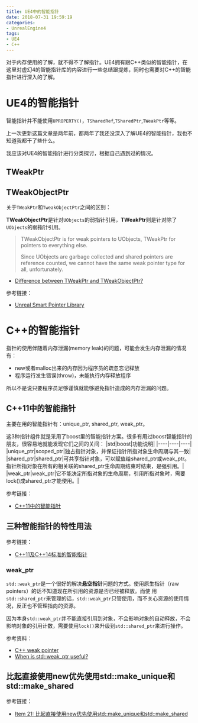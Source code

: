 ```yaml
---
title: UE4中的智能指针
date: 2018-07-31 19:59:19
categories:
- UnrealEngine4
tags:
- UE4
- C++
---
```

对于内存使用的了解，就不得不了解指针。UE4拥有跟C++类似的智能指针，在这里对虚幻4的智能指针库的内容进行一些总结跟提炼，同时也需要对C++的智能指针进行深入的了解。

<!--more-->

# UE4的智能指针
智能指针并不能使用`UPROPERTY()`，`TSharedRef`,`TSharedPtr`,`TWeakPtr`等等。

上一次更新这篇文章是两年前，都两年了我还没深入了解UE4的智能指针，我也不知道我都干了些什么。

我应该对UE4的智能指针进行分类探讨，根据自己遇到过的情况。

## TWeakPtr


## TWeakObjectPtr
关于`TWeakPtr`和`TweakObjectPtr`之间的区别：

**TWeakObjectPtr**是针对`UObjects`的弱指针引用，**TWeakPtr**则是针对除了`UObjects`的弱指针引用。
> TWeakObjectPtr is for weak pointers to UObjects, TWeakPtr for pointers to everything else.
> 
> Since UObjects are garbage collected and shared pointers are reference counted, we cannot have the same weak pointer type for all, unfortunately.

- [Difference between TWeakPtr and TWeakObjectPtr?](https://answers.unrealengine.com/questions/298868/difference-between-tweakptr-and-tweakobjectptr.html)


参考链接：
- [Unreal Smart Pointer Library](https://api.unrealengine.com/INT/Programming/UnrealArchitecture/SmartPointerLibrary/index.html) 

# C++的智能指针
指针的使用伴随着内存泄漏(memory leak)的问题，可能会发生内存泄漏的情况有：
- new或者malloc出来的内存因为程序员的疏忽忘记释放
- 程序运行发生错误(throw)，未能执行内存释放程序

所以不是说只要程序员足够谨慎就能够避免指针造成的内存泄漏的问题。

## C++11中的智能指针
主要在用的智能指针有：unique_ptr, shared_ptr, weak_ptr。

这3种指针组件就是采用了boost里的智能指针方案。很多有用过boost智能指针的朋友，很容易地就能发现它们之间的关间：
|std|boost|功能说明|
|----|----|----|
|unique_ptr|scoped_ptr|独占指针对象，并保证指针所指对象生命周期与其一致|
|shared_ptr|shared_ptr|可共享指针对象，可以赋值给shared_ptr或weak_ptr。<br>指针所指对象在所有的相关联的shared_ptr生命周期结束时结束，是强引用。|
|weak_ptr|weak_ptr|它不能决定所指对象的生命周期，引用所指对象时，需要lock()成shared_ptr才能使用。|

参考链接：
- [C++11中的智能指针](https://my.oschina.net/hevakelcj/blog/465978)

## 三种智能指针的特性用法

参考链接：
- [C++11及C++14标准的智能指针](https://blog.csdn.net/haolexiao/article/details/56773039)

### weak_ptr
`std::weak_ptr`是一个很好的解决**悬空指针**问题的方式。使用原生指针（raw pointers）的话不知道现在所引用的资源是否已经被释放。而使
用`std::shared_ptr`来管理的话，`std::weak_ptr`只管使用，而不关心资源的使用情况，反正也不管理指向的资源。

因为本身`std::weak_ptr`并不能直接引用到对象，不会影响对象的自动释放，不会影响对象的引用计数，需要使用`lock()`来升级到`std::shared_ptr`来进行操作。

参考资料：
- [C++ weak pointer](https://my.oschina.net/u/2368952/blog/416606)
- [When is std::weak_ptr useful?](https://stackoverflow.com/questions/12030650/when-is-stdweak-ptr-useful)

## 比起直接使用new优先使用std::make_unique和std::make_shared

参考链接：
- [Item 21: 比起直接使用new优先使用std::make_unique和std::make_shared](https://www.cnblogs.com/boydfd/p/5146432.html)


